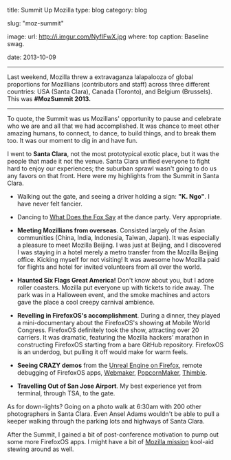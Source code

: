 title: Summit Up Mozilla
type: blog
category: blog

slug: "moz-summit"

image:
    url: http://i.imgur.com/NyfIFwX.jpg
    where: top
    caption: Baseline swag.

date: 2013-10-09

---

Last weekend, Mozilla threw a extravaganza lalapalooza of global proportions
for Mozillians (contributors and staff) across three different countries: USA
(Santa Clara), Canada (Toronto), and Belgium (Brussels). This was **#MozSummit
2013.**

---

To quote, the Summit was us Mozillans' opportunity to pause and celebrate who
we are and all that we had accomplished. It was chance to meet other amazing
humans, to connect, to dance, to build things, and to break them too. It was
our moment to dig in and have fun.

I went to **Santa Clara**, not the most prototypical exotic place, but it was
the people that made it not the venue. Santa Clara unified everyone to fight
hard to enjoy our experiences; the suburban sprawl wasn't going to do us any
favors on that front. Here were my highlights from the Summit in Santa Clara.

- Walking out the gate, and seeing a driver holding a sign: **"K. Ngo"**. I
have never felt fancier.

- Dancing to [What Does the Fox Say](http://www.youtube.com/watch?v=jofNR_WkoCE)
at the dance party. Very appropriate.

- **Meeting Mozillians from overseas**. Consisted largely of the
Asian communities (China, India, Indonesia, Taiwan, Japan). It was especially a
pleasure to meet Mozilla Beijing. I was just at Beijing, and I discovered I was
staying in a hotel merely a metro transfer from the Mozilla Beijing office.
Kicking myself for not visiting! It was awesome how Mozilla paid for flights
and hotel for invited volunteers from all over the world.

- **Haunted Six Flags Great America!** Don't know about you, but I adore roller
coasters. Mozilla put everyone up with tickets to ride away. The park was
in a Halloween event, and the smoke machines and actors gave the place a cool
creepy carnival ambience.

- **Revelling in FirefoxOS's accomplishment**. During a dinner, they played
a mini-documentary about the FirefoxOS's showing at Mobile World Congress.
FirefoxOS definitely took the show, attracting over 20 carriers. It was
dramatic, featuring the Mozilla hackers' marathon in constructing FirefoxOS
starting from a bare GitHub repository. FirefoxOS is an underdog, but pulling
it off would make for warm feels.

- **Seeing CRAZY demos** from the [Unreal Engine on
  Firefox](http://www.unrealengine.com/html5/), remote debugging of FirefoxOS
apps, [Webmaker](http://webmaker.org),
[PopcornMaker](http://popcorn.webmaker.org),
[Thimble](http://thimble.webmaker.org).

- **Travelling Out of San Jose Airport**. My best experience yet from terminal,
through TSA, to the gate.

As for down-lights? Going on a photo walk at 6:30am with 200 other
photographers in Santa Clara. Even Ansel Adams wouldn't be able to pull a
keeper walking through the parking lots and highways of Santa Clara.

After the Summit, I gained a bit of post-conference motivation to
pump out some more FirefoxOS apps. I might have a bit of [Mozilla
mission](http://www.mozilla.org/en-US/mission/) kool-aid stewing
around as well.

